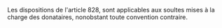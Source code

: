   
Les dispositions de l'article 828, sont applicables aux soultes mises à la charge des donataires, nonobstant toute convention contraire.  

  
